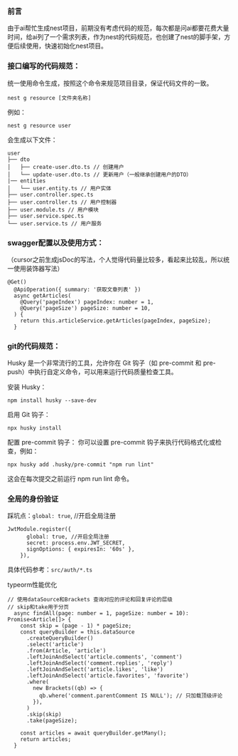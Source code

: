 ### 前言

由于ai帮忙生成nest项目，前期没有考虑代码的规范，每次都是问ai都要花费大量时间，给ai列了一个需求列表，作为nest的代码规范，也创建了nest的脚手架，方便后续使用，快速初始化nest项目。

### 接口编写的代码规范：

统一使用命令生成，按照这个命令来规范项目目录，保证代码文件的一致。

```
nest g resource [文件夹名称]
```

例如：

```
nest g resource user
```

会生成以下文件：

```
user
├── dto
│   ├── create-user.dto.ts // 创建用户
│   └── update-user.dto.ts // 更新用户（一般继承创建用户的DTO）
|── entities
│   └── user.entity.ts // 用户实体
├── user.controller.spec.ts
├── user.controller.ts // 用户控制器
├── user.module.ts // 用户模块
├── user.service.spec.ts
└── user.service.ts // 用户服务
```

### swagger配置以及使用方式：

（cursor之前生成jsDoc的写法，个人觉得代码量比较多，看起来比较乱，所以统一使用装饰器写法）

```
@Get()
  @ApiOperation({ summary: '获取文章列表' })
  async getArticles(
    @Query('pageIndex') pageIndex: number = 1,
    @Query('pageSize') pageSize: number = 10,
  ) {
    return this.articleService.getArticles(pageIndex, pageSize);
  }
```

### git的代码规范：

Husky 是一个非常流行的工具，允许你在 Git 钩子（如 pre-commit 和 pre-push）中执行自定义命令，可以用来运行代码质量检查工具。

安装 Husky：

```
npm install husky --save-dev
```

启用 Git 钩子：

```
npx husky install
```

配置 pre-commit 钩子： 你可以设置 pre-commit 钩子来执行代码格式化或检查，例如：

```
npx husky add .husky/pre-commit "npm run lint"
```

这会在每次提交之前运行 npm run lint 命令。

### 全局的身份验证

踩坑点：`global: true`, //开启全局注册

```
JwtModule.register({
      global: true, //开启全局注册
      secret: process.env.JWT_SECRET,
      signOptions: { expiresIn: '60s' },
    }),
```

具体代码参考：`src/auth/*.ts`

typeorm性能优化
```
// 使用dataSource和Brackets 查询对应的评论和回复评论的层级
// skip和take用于分页
  async findAll(page: number = 1, pageSize: number = 10): Promise<Article[]> {
    const skip = (page - 1) * pageSize;
    const queryBuilder = this.dataSource
      .createQueryBuilder()
      .select('article')
      .from(Article, 'article')
      .leftJoinAndSelect('article.comments', 'comment')
      .leftJoinAndSelect('comment.replies', 'reply')
      .leftJoinAndSelect('article.likes', 'like')
      .leftJoinAndSelect('article.favorites', 'favorite')
      .where(
        new Brackets((qb) => {
          qb.where('comment.parentComment IS NULL'); // 只加载顶级评论
        }),
      )
      .skip(skip)
      .take(pageSize);

    const articles = await queryBuilder.getMany();
    return articles;
  }
```